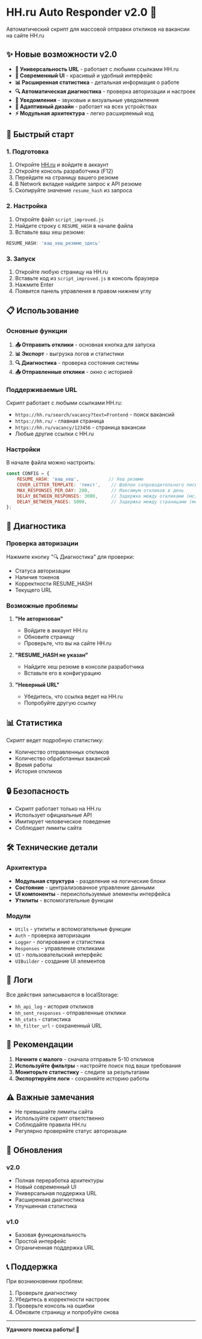# HH.ru Auto Responder v2.0 🚀

Автоматический скрипт для массовой отправки откликов на вакансии на сайте HH.ru

## ✨ Новые возможности v2.0

- **🎯 Универсальность URL** - работает с любыми ссылками HH.ru
- **🎨 Современный UI** - красивый и удобный интерфейс
- **📊 Расширенная статистика** - детальная информация о работе
- **🔍 Автоматическая диагностика** - проверка авторизации и настроек
- **🔔 Уведомления** - звуковые и визуальные уведомления
- **📱 Адаптивный дизайн** - работает на всех устройствах
- **⚡ Модульная архитектура** - легко расширяемый код

## 🚀 Быстрый старт

### 1. Подготовка
1. Откройте [HH.ru](https://hh.ru) и войдите в аккаунт
2. Откройте консоль разработчика (F12)
3. Перейдите на страницу вашего резюме
4. В Network вкладке найдите запрос к API резюме
5. Скопируйте значение `resume_hash` из запроса

### 2. Настройка
1. Откройте файл `script_improved.js`
2. Найдите строку с `RESUME_HASH` в начале файла
3. Вставьте ваш хеш резюме:
```javascript
RESUME_HASH: 'ваш_хеш_резюме_здесь'
```

### 3. Запуск
1. Откройте любую страницу на HH.ru
2. Вставьте код из `script_improved.js` в консоль браузера
3. Нажмите Enter
4. Появится панель управления в правом нижнем углу

## 📋 Использование

### Основные функции

1. **📤 Отправить отклики** - основная кнопка для запуска
2. **📊 Экспорт** - выгрузка логов и статистики
3. **🔍 Диагностика** - проверка состояния системы
4. **📤 Отправленные отклики** - окно с историей

### Поддерживаемые URL

Скрипт работает с любыми ссылками HH.ru:
- `https://hh.ru/search/vacancy?text=Frontend` - поиск вакансий
- `https://hh.ru/` - главная страница
- `https://hh.ru/vacancy/123456` - страница вакансии
- Любые другие ссылки с HH.ru

### Настройки

В начале файла можно настроить:
```javascript
const CONFIG = {
    RESUME_HASH: 'ваш_хеш',           // Хеш резюме
    COVER_LETTER_TEMPLATE: 'текст',    // Шаблон сопроводительного письма
    MAX_RESPONSES_PER_DAY: 200,        // Максимум откликов в день
    DELAY_BETWEEN_RESPONSES: 3000,     // Задержка между откликами (мс)
    DELAY_BETWEEN_PAGES: 5000,         // Задержка между страницами (мс)
};
```

## 🔧 Диагностика

### Проверка авторизации
Нажмите кнопку "🔍 Диагностика" для проверки:
- Статуса авторизации
- Наличия токенов
- Корректности RESUME_HASH
- Текущего URL

### Возможные проблемы

1. **"Не авторизован"**
   - Войдите в аккаунт HH.ru
   - Обновите страницу
   - Проверьте, что вы на сайте HH.ru

2. **"RESUME_HASH не указан"**
   - Найдите хеш резюме в консоли разработчика
   - Вставьте его в конфигурацию

3. **"Неверный URL"**
   - Убедитесь, что ссылка ведет на HH.ru
   - Попробуйте другую ссылку

## 📊 Статистика

Скрипт ведет подробную статистику:
- Количество отправленных откликов
- Количество обработанных вакансий
- Время работы
- История откликов

## 🔒 Безопасность

- Скрипт работает только на HH.ru
- Использует официальные API
- Имитирует человеческое поведение
- Соблюдает лимиты сайта

## 🛠️ Технические детали

### Архитектура
- **Модульная структура** - разделение на логические блоки
- **Состояние** - централизованное управление данными
- **UI компоненты** - переиспользуемые элементы интерфейса
- **Утилиты** - вспомогательные функции

### Модули
- `Utils` - утилиты и вспомогательные функции
- `Auth` - проверка авторизации
- `Logger` - логирование и статистика
- `Responses` - управление откликами
- `UI` - пользовательский интерфейс
- `UIBuilder` - создание UI элементов

## 📝 Логи

Все действия записываются в localStorage:
- `hh_api_log` - история откликов
- `hh_sent_responses` - отправленные отклики
- `hh_stats` - статистика
- `hh_filter_url` - сохраненный URL

## 🎯 Рекомендации

1. **Начните с малого** - сначала отправьте 5-10 откликов
2. **Используйте фильтры** - настройте поиск под ваши требования
3. **Мониторьте статистику** - следите за результатами
4. **Экспортируйте логи** - сохраняйте историю работы

## ⚠️ Важные замечания

- Не превышайте лимиты сайта
- Используйте скрипт ответственно
- Соблюдайте правила HH.ru
- Регулярно проверяйте статус авторизации

## 🔄 Обновления

### v2.0
- Полная переработка архитектуры
- Новый современный UI
- Универсальная поддержка URL
- Расширенная диагностика
- Улучшенная статистика

### v1.0
- Базовая функциональность
- Простой интерфейс
- Ограниченная поддержка URL

## 📞 Поддержка

При возникновении проблем:
1. Проверьте диагностику
2. Убедитесь в корректности настроек
3. Проверьте консоль на ошибки
4. Обновите страницу и попробуйте снова

---

**Удачного поиска работы! 🎉**

